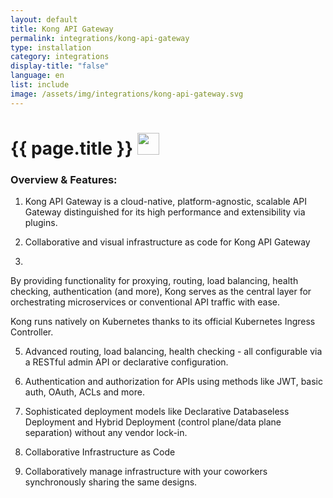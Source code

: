 ```yaml
---
layout: default
title: Kong API Gateway
permalink: integrations/kong-api-gateway
type: installation
category: integrations
display-title: "false"
language: en
list: include
image: /assets/img/integrations/kong-api-gateway.svg
---
```


<h1>{{ page.title }} <img src="{{ page.image }}" style="width: 35px; height: 35px;" /></h1>


<!-- This needs replaced with the Category property, not the sub-category.
 #### Category: kong -->

### Overview & Features:
1. Kong API Gateway is a cloud-native, platform-agnostic, scalable API Gateway distinguished for its high performance and extensibility via plugins.

2. Collaborative and visual infrastructure as code for Kong API Gateway

4. 
By providing functionality for proxying, routing, load balancing, health checking, authentication (and more), Kong serves as the central layer for orchestrating microservices or conventional API traffic with ease.



Kong runs natively on Kubernetes thanks to its official Kubernetes Ingress Controller.


5. Advanced routing, load balancing, health checking - all configurable via a RESTful admin API or declarative configuration.

6. Authentication and authorization for APIs using methods like JWT, basic auth, OAuth, ACLs and more.

7. Sophisticated deployment models like Declarative Databaseless Deployment and Hybrid Deployment (control plane/data plane separation) without any vendor lock-in.

8. Collaborative Infrastructure as Code

9. Collaboratively manage infrastructure with your coworkers synchronously sharing the same designs.

